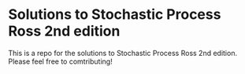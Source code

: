 # Solutions to Stochastic Process Ross 2nd edition

This is a repo for the solutions to Stochastic Process Ross 2nd edition. Please feel free to comtributing!
